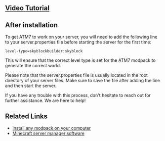 ## [Video Tutorial](https://www.youtube.com/watch?v=LjTolqPDkgc)


## After installation

To get ATM7 to work on your server, you will need to add the following line to your server.properties file before starting the server for the first time:

```
level-type=skyblockbuilder:skyblock
```

This will ensure that the correct level type is set for the ATM7 modpack to generate the correct world.

Please note that the server.properties file is usually located in the root directory of your server files. Make sure to save the file after adding the line and then start the server.

If you have any trouble with this process, don't hesitate to reach out for further assistance. We are here to help!

## Related Links
* [Install any modpack on your computer](./How-to-install-mods-and-modpacks.md)
* [Minecraft server manager software](../../../Hosting/Applications/Pterodactyl.md)

